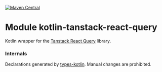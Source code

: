 [![Maven Central](https://img.shields.io/maven-central/v/org.jetbrains.kotlin-wrappers/kotlin-tanstack-react-query)](https://search.maven.org/artifact/org.jetbrains.kotlin-wrappers/kotlin-tanstack-react-query)

# Module kotlin-tanstack-react-query

Kotlin wrapper for the [Tanstack React Query](https://github.com/TanStack/query/) library.

### Internals

Declarations generated by [types-kotlin](https://github.com/karakum-team/types-kotlin).
Manual changes are prohibited.
